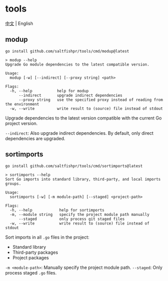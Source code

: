 # tools

[中文](README.md) | English

## modup

```shell
go install github.com/saltfishpr/tools/cmd/modup@latest
```

```shell
> modup --help
Upgrade Go module dependencies to the latest compatible version.

Usage:
  modup [-w] [--indirect] [--proxy string] <path>

Flags:
  -h, --help           help for modup
      --indirect       upgrade indirect dependencies
      --proxy string   use the specified proxy instead of reading from the environment
  -w, --write          write result to (source) file instead of stdout
```

Upgrade dependencies to the latest version compatible with the current Go project version.

`--indirect`: Also upgrade indirect dependencies. By default, only direct dependencies are upgraded.

## sortimports

```shell
go install github.com/saltfishpr/tools/cmd/sortimports@latest
```

```shell
> sortimports --help
Sort Go imports into standard library, third-party, and local imports groups.

Usage:
  sortimports [-w] [-m module-path] [--staged] <project-path>

Flags:
  -h, --help            help for sortimports
  -m, --module string   specify the project module path manually
      --staged          only process git staged files
  -w, --write           write result to (source) file instead of stdout
```

Sort imports in all `.go` files in the project:

- Standard library
- Third-party packages
- Project packages

`-m <module-path>`: Manually specify the project module path.
`--staged`: Only process staged `.go` files.
